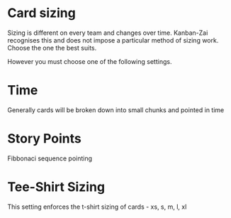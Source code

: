 # Card sizing

Sizing is different on every team and changes over time.  Kanban-Zai recognises this
and does not impose a particular method of sizing work.  Choose the one the best suits.

However you must choose one of the following settings.

# Time

Generally cards will be broken down into small chunks and pointed in time

# Story Points

Fibbonaci sequence pointing

# Tee-Shirt Sizing

 This setting enforces the t-shirt sizing of cards - xs, s, m, l, xl
